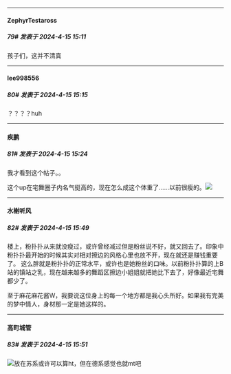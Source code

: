 ﻿
*****

####  ZephyrTestaross  
##### 79#       发表于 2024-4-15 15:11

孩子们，这并不清真


*****

####  lee998556  
##### 80#       发表于 2024-4-15 15:15

？？？？huh


*****

####  疾鹏  
##### 81#       发表于 2024-4-15 15:24

我才看到这个帖子。。

这个up在宅舞圈子内名气挺高的，现在怎么成这个体重了……以前很瘦的。<img src="https://static.saraba1st.com/image/smiley/animal2017/027.png" referrerpolicy="no-referrer">


*****

####  水榭听风  
##### 82#       发表于 2024-4-15 15:49

楼上，粉扑扑从来就没瘦过，或许曾经减过但是粉丝说不好，就又回去了。印象中粉扑扑最开始的时候其实对相对擦边的风格心里也放不开，现在就还是赚钱重要了。 这么胖就是粉扑扑的正常水平，或许也是她粉丝的口味。以前粉扑扑算的上B站的镇站之乳，现在越来越多的舞蹈区擦边小姐姐就把她比下去了，好像最近宅舞都少了。

至于麻花麻花酱W，我要说这位身上的每一个地方都是我心头所好。如果我有完美的梦中情人，身材那一定是她这样的。

*****

####  高町城管  
##### 83#       发表于 2024-4-15 15:51

<img src="https://static.saraba1st.com/image/smiley/face2017/067.png" referrerpolicy="no-referrer">放在苏系或许可以算ht，但在德系感觉也就mt吧

